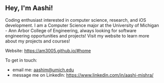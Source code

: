 ## Hey, I'm Aashi!

Coding enthusiast interested in computer science, research, and iOS development. I am a Computer Science major at the University of Michigan - Ann Arbor College of Engineering, always looking for software engineering opportunities and projects! Visit my website to learn more about my projects and courses!

Website: https://am3005.github.io/#home

To get in touch:
  - email me: aashim@umich.edu
  - message me on LinkedIn: https://www.linkedin.com/in/aashi-mishra/

<!--
**am3005/am3005** is a ✨ _special_ ✨ repository because its `README.md` (this file) appears on your GitHub profile.

Here are some ideas to get you started:

- 🔭 I’m currently working on ...
- 🌱 I’m currently learning ...
- 👯 I’m looking to collaborate on ...
- 🤔 I’m looking for help with ...
- 💬 Ask me about ...
- 📫 How to reach me: ...
- 😄 Pronouns: ...
- ⚡ Fun fact: ...
-->
